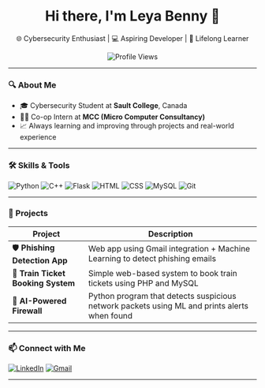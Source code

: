 <h1 align="center">Hi there, I'm Leya Benny 👋</h1>

<p align="center">
  🌐 Cybersecurity Enthusiast | 💻 Aspiring Developer | 🎯 Lifelong Learner
</p>

<p align="center">
  <img src="https://komarev.com/ghpvc/?username=Leya-Benny&color=blue" alt="Profile Views"/>
</p>

---

### 🔍 About Me

- 🎓 Cybersecurity Student at **Sault College**, Canada  
- 👩‍💻 Co-op Intern at **MCC (Micro Computer Consultancy)**
- 📈 Always learning and improving through projects and real-world experience

---

### 🛠️ Skills & Tools

![Python](https://img.shields.io/badge/-Python-3776AB?style=for-the-badge&logo=python&logoColor=white)
![C++](https://img.shields.io/badge/-C++-00599C?style=for-the-badge&logo=c%2B%2B&logoColor=white)
![Flask](https://img.shields.io/badge/-Flask-black?style=for-the-badge&logo=flask)
![HTML](https://img.shields.io/badge/-HTML5-E34F26?style=for-the-badge&logo=html5&logoColor=white)
![CSS](https://img.shields.io/badge/-CSS3-1572B6?style=for-the-badge&logo=css3)
![MySQL](https://img.shields.io/badge/-MySQL-4479A1?style=for-the-badge&logo=mysql&logoColor=white)
![Git](https://img.shields.io/badge/-Git-F05032?style=for-the-badge&logo=git&logoColor=white)

---

### 🚀 Projects

| Project                     | Description                                              |
|----------------------------|----------------------------------------------------------|
| 🛡️ **Phishing Detection App** | Web app using Gmail integration + Machine Learning to detect phishing emails |
| 💬 **Train Ticket Booking System** | Simple web-based system to book train tickets using PHP and MySQL |
| 🔐 **AI-Powered Firewall**   |  Python program that detects suspicious network packets using ML and prints alerts when found |
---

### 📫 Connect with Me

[![LinkedIn](https://img.shields.io/badge/LinkedIn-blue?style=for-the-badge&logo=linkedin)](https://www.linkedin.com/in/leya-benny)
[![Gmail](https://img.shields.io/badge/Gmail-red?style=for-the-badge&logo=gmail&logoColor=white)](mailto:leyabenny10@gmail.com)

---

